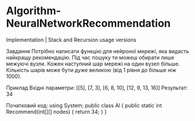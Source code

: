 # Algorithm-NeuralNetworkRecommendation
Implementation | Stack and Recursion usage versions

Завдання
Потрібно написати функцію для нейроної мережі, яка видасть найкращу рекомендацію.
Під час пошуку ти можеш обирати лише межуючі вузли.
Кожен наступний шар мережі на один вузел більше.
Кількість шарів може бути дуже великою (від 1 рівня до більше ніж 1000).

Приклад
Вхідні параметри: [[5], [7, 3], [6, 8, 10], [12, 9, 13, 16]]
Результат: 34

Початковий код:
using System;
public class Al
{
   public static int Recommend(int[][] nodes)
   {
      return 34;
   }
}
